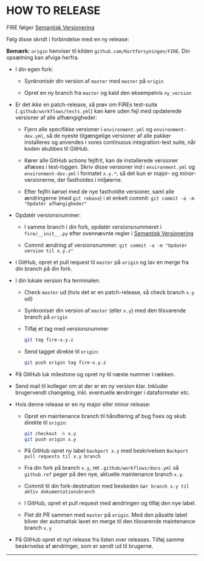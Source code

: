 # HOW TO RELEASE

FIRE følger [Semantisk Versionering][]

Følg disse skridt i forbindelse med en ny release:

**Bemærk:** `origin` henviser til kilden `github.com/Kortforsyningen/FIRE`. Din opsætning kan afvige herfra.

* I din egen fork:

  - Synkronisér din version af `master` med `master` på `origin`

  - Opret en ny branch fra `master` og kald den eksempelvis `ny_version`

* Er det *ikke* en patch-release, så prøv om FIREs test-suite (`.github/workflows/tests.yml`) kan køre uden fejl med opdaterede versioner af alle afhængigheder:

  - Fjern alle specifikke versioner i `environment.yml` og `environment-dev.yml`, så de nyeste tilgængelige versioner af alle pakker installeres og anvendes i vores continuous integration-test suite, når koden skubbes til GitHub.

  - Kører alle GitHub actions fejlfrit, kan de installerede versioner aflæses i test-loggen. Skriv disse versioner ind i `environment.yml` og `environment-dev.yml` i formatet `x.y.*`, så det kun er major- og minor-versionerne, der fastholdes i miljøerne.

  - Efter fejlfri kørsel med de nye fastholdte versioner, saml alle ændringerne (med `git rebase`) i et enkelt commit: `git commit -a -m "Opdatér afhængigheder"`

* Opdatér versionsnummer:

  - I samme branch i din fork, opdatér versionsnummeret i `fire/__init__.py` efter ovennævnte regler i [Semantisk Versionering][]

  - Commit ændring af versionsnummer: `git commit -a -m "Opdatér version til x.y.z"`

* I GitHub, opret et pull request til `master` på `origin` og lav en merge fra din branch på din fork.

* I din lokale version fra terminalen:

  - Check `master` ud (hvis det er en patch-release, så check branch `x.y` ud)

  - Synkronisér din version af `master` (eller `x.y`) med den tilsvarende branch på `origin`

  - Tilføj et tag med versionsnummer

    ```sh
    git tag fire-x.y.z
    ```

  - Send tagget direkte til `origin`:

    ```sh
    git push origin tag fire-x.y.z
    ```

* På GitHub luk milestone og opret ny til næste nummer i rækken.

* Send mail til kolleger om at der er en ny version klar. Inkluder brugervendt changelog, inkl. eventuelle ændringer i dataformater etc.

* Hvis denne release er en ny major eller minor release:

  - Opret en maintenance branch til håndtering af bug fixes og skub direkte til `origin`:

    ```sh
    git checkout -b x.y
    git push origin x.y
    ```

  - På GitHub opret ny label `backport x.y` med beskrivelsen `Backport pull requests til x.y branch`

  - Fra din fork på branch `x.y`, ret `.github/workflows/docs.yml` så ``github.ref`` peger på den nye, aktuelle maintenance branch `x.y`.

  - Commit til din fork-destination med beskeden `Gør branch x.y til aktiv dokumentationsbranch`

  - I GitHub, opret et pull request med ændringen og tilføj den nye label.

  - Flet dit PR sammen med `master` på `origin`. Med den påsatte label bliver der automatisk lavet en merge til den tilsvarende maintenance branch `x.y`

* På GitHub opret et nyt release fra listen over releases. Tilføj samme beskrivelse af ændringer, som er sendt ud til brugerne.

[Semantisk Versionering]: https://semver.org/

---
